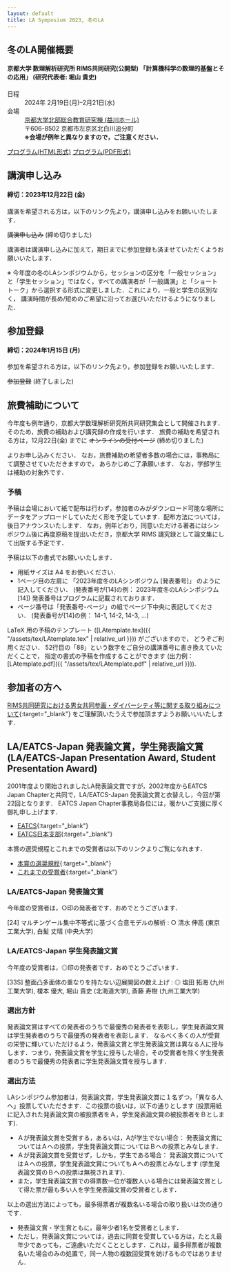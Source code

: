 ```yaml
---
layout: default
title: LA Symposium 2023, 冬のLA
---
```


冬のLA開催概要
--------
#### 京都大学 数理解析研究所 RIMS共同研究(公開型) 「計算機科学の数理的基盤とその応用」 (研究代表者: 堀山 貴史)
<dl>
  <dt>日程</dt>
  <dd>2024年 <time datetime="2024-02-19">2月19日(月)</time>–<time datetime="2024-02-21">2月21日(水)</time></dd>
  <dt>会場</dt>
  <dd><a href="https://www.kyoto-u.ac.jp/ja/about/facilities/campus/kyoshokuin/hokubu" target="_blank">京都大学北部総合教育研究棟 (益川ホール)</a></dd>
  <dd>〒606-8502 京都市左京区北白川追分町</dd>
  <dd><strong>※会場が例年と異なりますので，ご注意ください．</strong></dd>
</dl>

[プログラム(HTML形式)](./winter_program.html) [プログラム(PDF形式)](./LA2023winter_program.pdf)

講演申し込み
--------
#### 締切：2023年12月22日 (金)

講演を希望される方は，以下のリンク先より，講演申し込みをお願いいたします．

<del>講演申し込み</del> (締め切りました)
<!-- [講演申し込み](https://art.ist.hokudai.ac.jp/LA/kouen/){:target="_blank"} -->

講演者は講演申し込みに加えて，期日までに参加登録も済ませていただくようお願いいたします．

※ 今年度の冬のLAシンポジウムから，セッションの区分を「一般セッション」
と「学生セッション」ではなく，すべての講演者が「一般講演」と「ショート
トーク」から選択する形式に変更しました．これにより，一般と学生の区別なく，
講演時間が長め/短めのご希望に沿ってお選びいただけるようになりました．

参加登録
--------
#### 締切：2024年1月15日 (月)

参加を希望される方は，以下のリンク先より，参加登録をお願いいたします．

<del>参加登録</del> (終了しました)
<!-- [参加登録](https://art.ist.hokudai.ac.jp/LA/sanka/){:target="_blank"} -->


旅費補助について
--------

今年度も例年通り，京都大学数理解析研究所共同研究集会として開催されます．
そのため，旅費の補助および講究録の作成を行います．
旅費の補助を希望される方は，12月22日(金) までに
<del>オンラインの受付ページ</del> (締め切りました)
<!-- [オンラインの受付ページ](https://art.ist.hokudai.ac.jp/LA/ryohi/){:target="_blank"} -->
よりお申し込みください．
なお，旅費補助の希望者多数の場合には，事務局にて調整させていただきますので， あらかじめご了承願います． なお，学部学生は補助の対象外です．

<!--
講演者の方へ
--------
### 発表時間

* 一般講演：25分 (講演20分，質問5分)
* 学生セッション講演：15分 (講演12分，質問3分)
-->

### 予稿
予稿は会場において紙で配布は行わず，参加者のみがダウンロード可能な場所にデータをアップロードしていただく形を予定しています．配布方法については，後日アナウンスいたします．
なお，例年どおり，同意いただける著者にはシンポジウム後に再度原稿を提出いただき，京都大学 RIMS 講究録として論文集にして出版する予定です．
<!-- （講究録は希望者が少なかったため今回は出版しません．）-->
予稿は以下の書式でお願いいたします．

* 用紙サイズは A4 をお使いください．
* 1ページ目の左肩に 「2023年度冬のLAシンポジウム [発表番号]」 のように記入してください． (発表番号が[14]の例： 2023年度冬のLAシンポジウム [14])
  発表番号はプログラムに記載されております．
* ページ番号は「発表番号-ページ」の組でページ下中央に表記してください． (発表番号が[14]の例： 14-1, 14-2, 14-3, ...)

LaTeX 用の予稿のテンプレート ([LAtemplate.tex]({{ "/assets/tex/LAtemplate.tex" | relative_url }})) がございますので， どうぞご利用ください．
52行目の「88」という数字をご自分の講演番号に書き換えていただくことで， 指定の書式の予稿を作成することができます (出力例：[LAtemplate.pdf]({{ "/assets/tex/LAtemplate.pdf" | relative_url }})).


参加者の方へ
--------
[RIMS共同研究における男女共同参画・ダイバーシティ等に関する取り組みについて](https://www.kurims.kyoto-u.ac.jp/kyoten/ja/gender_equality.html){:target="_blank"} をご理解頂いたうえで参加頂ますようお願いいいたします．

LA/EATCS-Japan 発表論文賞，学生発表論文賞 (LA/EATCS-Japan Presentation Award, Student Presentation Award)
--------

2001年度より開始されましたLA発表論文賞ですが，2002年度からEATCS Japan
Chapterと共同で，LA/EATCS-Japan 発表論文賞と衣替えし，今回が第22回となります． EATCS Japan
Chapter事務局各位には，暖かいご支援に厚く御礼申し上げます．


* [EATCS](http://www.eatcs.org/){:target="_blank"} 
* [EATCS日本支部](http://www.dais.is.tohoku.ac.jp/eatcs_japan/index-j.html){:target="_blank"} 

本賞の選奨規程とこれまでの受賞者は以下のリンクよりご覧になれます．

* [本賞の選奨規程](http://www.dais.is.tohoku.ac.jp/eatcs_japan/190205sensho.pdf){:target="_blank"} 
* [これまでの受賞者](http://www.dais.is.tohoku.ac.jp/eatcs_japan/award-j.html){:target="_blank"} 

### LA/EATCS-Japan 発表論文賞

今年度の受賞者は，○印の発表者です．おめでとうございます．

[24] マルチンゲール集中不等式に基づく合意モデルの解析
: ○ 清水 伸高 (東京工業大学), 白髪 丈晴 (中央大学)

### LA/EATCS-Japan 学生発表論文賞

今年度の受賞者は，◎印の発表者です．おめでとうございます．

[33S] 整面凸多面体の重なりを持たない辺展開図の数え上げ
: ◎ 塩田 拓海 (九州工業大学), 榎本 優大, 堀山 貴史 (北海道大学), 斎藤 寿樹 (九州工業大学)


### 選出方針

発表論文賞はすべての発表者のうちで最優秀の発表者を表彰し，学生発表論文賞は学生発表者のうちで最優秀の発表者を表彰します．
なるべく多くの人が受賞の栄誉に輝いていただけるよう，発表論文賞と学生発表論文賞は異なる人に授与します．つまり，発表論文賞を学生に授与した場合，その受賞者を除く学生発表者のうちで最優秀の発表者に学生発表論文賞を授与します．

### 選出方法
LAシンポジウム参加者は，発表論文賞，学生発表論文賞に１名ずつ，「異なる人へ」投票していただきます．この投票の扱いは，以下の通りとします (投票用紙に記入された発表論文賞の被投票者をＡ，学生発表論文賞の被投票者をＢとします)．

* Ａが発表論文賞を受賞する，あるいは，Aが学生でない場合：
発表論文賞についてはＡへの投票，学生発表論文賞についてはＢへの投票とみなします．
* Ａが発表論文賞を受賞せず，しかも，学生である場合：
発表論文賞についてはＡへの投票，学生発表論文賞についてもＡへの投票とみなします (学生発表論文賞のＢへの投票は無視されます)．
* また，学生発表論文賞での得票数一位が複数人いる場合には発表論文賞として得た票が最も多い人を学生発表論文賞の受賞者とします．

以上の選出方法によっても，最多得票者が複数名いる場合の取り扱いは次の通りです．

* 発表論文賞・学生賞ともに，最年少者1名を受賞者とします．
* ただし，発表論文賞については，過去に同賞を受賞している方は，たとえ最年少であっても，ご遠慮いただくこととします．これは，最多得票者が複数名いた場合のみの処置で，同一人物の複数回受賞を妨げるものではありません．
